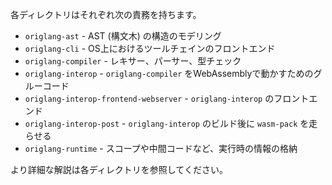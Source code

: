 各ディレクトリはそれぞれ次の責務を持ちます。

* `origlang-ast` - AST (構文木) の構造のモデリング
* `origlang-cli` - OS上におけるツールチェインのフロントエンド
* `origlang-compiler` - レキサー、パーサー、型チェック
* `origlang-interop` - `origlang-compiler` をWebAssemblyで動かすためのグルーコード
* `origlang-interop-frontend-webserver` - `origlang-interop` のフロントエンド
* `origlang-interop-post` - `origlang-interop` のビルド後に `wasm-pack` を走らせる
* `origlang-runtime` - スコープや中間コードなど、実行時の情報の格納

より詳細な解説は各ディレクトリを参照してください。
